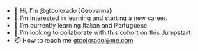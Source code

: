 - 👋 Hi, I’m @gtcolorado (Geovanna)
- 👀 I’m interested in learning and starting a new career.
- 🌱 I’m currently learning Italian and Portuguese
- 💞️ I’m looking to collaborate with this cohort on this Jumpstart
- 📫 How to reach me gtcolorado@me.com

<!---
gtcolorado/gtcolorado is a ✨ special ✨ repository because its `README.md` (this file) appears on your GitHub profile.
You can click the Preview link to take a look at your changes.
--->
